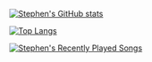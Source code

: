 [![Stephen's GitHub stats](https://github-readme-stats.vercel.app/api?username=smonroe6&show_icons=true&theme=dark&title_color=FF8200&text_color=58595B&icon_color=FF8200&count_private=true)](https://github.com/smonroe6)

[![Top Langs](https://github-readme-stats.vercel.app/api/top-langs/?username=smonroe6&layout=default&theme=dark&title_color=FF8200&count_private=true)](https://github.com/smonroe6)

[![Stephen's Recently Played Songs](https://spotify-recently-played-readme.vercel.app/api?user=spiderlaxboy18&unique=true)](https://open.spotify.com/user/spiderlaxboy18)

<!--
**smonroe6/smonroe6** is a ✨ _special_ ✨ repository because its `README.md` (this file) appears on your GitHub profile.

Here are some ideas to get you started:

- 🔭 I’m currently working on ...
- 🌱 I’m currently learning ...
- 👯 I’m looking to collaborate on ...
- 🤔 I’m looking for help with ...
- 💬 Ask me about ...
- 📫 How to reach me: ...
- 😄 Pronouns: ...
- ⚡ Fun fact: ...
-->
